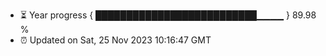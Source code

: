 - ⏳ Year progress { ██████████████████████████▁▁▁▁ } 89.98 %
- ⏰ Updated on Sat, 25 Nov 2023 10:16:47 GMT

